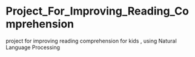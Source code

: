 # Project_For_Improving_Reading_Comprehension
project for improving reading comprehension for kids , using Natural Language Processing
